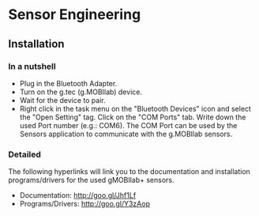 # Sensor Engineering

## Installation

### In a nutshell
- Plug in the Bluetooth Adapter.
- Turn on the g.tec (g.MOBIlab) device.
- Wait for the device to pair.
- Right click in the task menu on the "Bluetooth Devices" icon and select the "Open Setting" tag. Click on the "COM Ports" tab. Write down the used Port number (e.g.: COM6). The COM Port can be used by the Sensors application to communicate with the g.MOBIlab sensors.

### Detailed

The following hyperlinks will link you to the documentation and installation programs/drivers for the used gMOBIlab+ sensors.

* Documentation: http://goo.gl/Jhf1Lf
* Programs/Drivers: http://goo.gl/Y3zAop